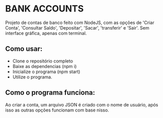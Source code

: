 # BANK ACCOUNTS
Projeto de contas de banco feito com NodeJS, com as opções de 'Criar Conta', 'Consultar Saldo', 'Depositar', 'Sacar', 'transferir' e 'Sair'. 
Sem interface gráfica, apenas com terminal.

## Como usar:
* Clone o repositório completo 
* Baixe as dependencias (npm i)
* Inicialize o programa (npm start)
* Utilize o programa.

## Como o programa funciona:
Ao criar a conta, um arquivo JSON é criado com o nome de usuário, após isso as outras opções funcionam com base nisso.
